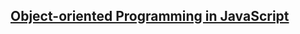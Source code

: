 ## [Object-oriented Programming in JavaScript](https://coursehunter.net/course/obektno-orientirovannoe-programmirovanie-v-javascript)
